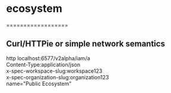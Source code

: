 # ecosystem

==================

## Curl/HTTPie or simple network semantics
http localhost:6577/v2alpha/iam/a \
Content-Type:application/json \
x-spec-workspace-slug:workspace123 \
x-spec-organization-slug:organization123 \
name="Public Ecosystem"


